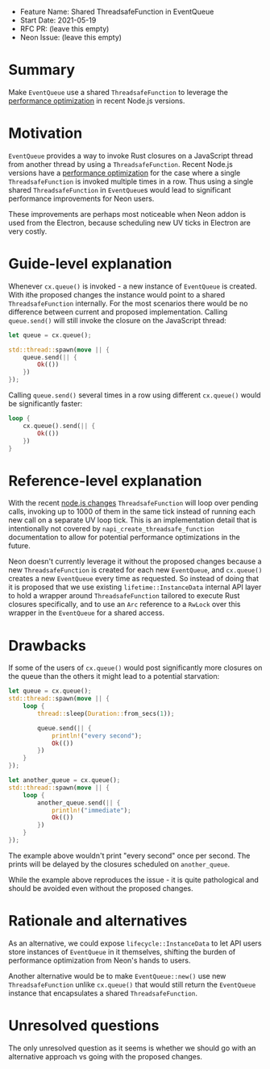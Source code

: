 - Feature Name: Shared ThreadsafeFunction in EventQueue
- Start Date: 2021-05-19
- RFC PR: (leave this empty)
- Neon Issue: (leave this empty)

# Summary
[summary]: #summary

Make `EventQueue` use a shared `ThreadsafeFunction` to leverage the
[performance optimization][0] in recent Node.js versions.

# Motivation
[motivation]: #motivation

`EventQueue` provides a way to invoke Rust closures on a JavaScript thread from
another thread by using a `ThreadsafeFunction`. Recent Node.js versions have a
[performance optimization][0] for the case where a single `ThreadsafeFunction`
is invoked multiple times in a row. Thus using a single shared
`ThreadsafeFunction` in `EventQueue`s would lead to significant performance
improvements for Neon users.

These improvements are perhaps most noticeable when Neon addon is used from the
Electron, because scheduling new UV ticks in Electron are very costly.

# Guide-level explanation
[guide-level-explanation]: #guide-level-explanation

Whenever `cx.queue()` is invoked - a new instance of `EventQueue` is created.
With ithe proposed changes the instance would point to a shared
`ThreadsafeFunction` internally. For the most scenarios there would be no
difference between current and proposed implementation. Calling `queue.send()`
will still invoke the closure on the JavaScript thread:
```rust
let queue = cx.queue();

std::thread::spawn(move || {
    queue.send(|| {
        Ok(())
    })
});
```

Calling `queue.send()` several times in a row using different `cx.queue()` would
be significantly faster:
```rust
loop {
    cx.queue().send(|| {
        Ok(())
    })
}
```

# Reference-level explanation
[reference-level-explanation]: #reference-level-explanation

With the recent [node.js changes][0] `ThreadsafeFunction` will loop over pending
calls, invoking up to 1000 of them in the same tick instead of running each new
call on a separate UV loop tick. This is an implementation detail that is
intentionally not covered by `napi_create_threadsafe_function` documentation to
allow for potential performance optimizations in the future.

Neon doesn't currently leverage it without the proposed changes because a new
`ThreadsafeFunction` is created for each new `EventQueue`, and `cx.queue()`
creates a new `EventQueue` every time as requested. So instead of doing that it
is proposed that we use existing `lifetime::InstanceData` internal API layer to
hold a wrapper around `ThreadsafeFunction` tailored to execute Rust closures
specifically, and to use an `Arc` reference to a `RwLock` over this wrapper in
the `EventQueue` for a shared access.

# Drawbacks
[drawbacks]: #drawbacks

If some of the users of `cx.queue()` would post significantly more closures on
the queue than the others it might lead to a potential starvation:
```rust
let queue = cx.queue();
std::thread::spawn(move || {
    loop {
        thread::sleep(Duration::from_secs(1));

        queue.send(|| {
            println!("every second");
            Ok(())
        })
    }
});

let another_queue = cx.queue();
std::thread::spawn(move || {
    loop {
        another_queue.send(|| {
            println!("immediate");
            Ok(())
        })
    }
});
```

The example above wouldn't print "every second" once per second. The prints
will be delayed by the closures scheduled on `another_queue`.

While the example above reproduces the issue - it is quite pathological and
should be avoided even without the proposed changes.

# Rationale and alternatives
[alternatives]: #alternatives

As an alternative, we could expose `lifecycle::InstanceData` to let API users
store instances of `EventQueue` in it themselves, shifting the burden of
performance optimization from Neon's hands to users.

Another alternative would be to make `EventQueue::new()` use new
`ThreadsafeFunction` unlike `cx.queue()` that would still return the
`EventQueue` instance that encapsulates a shared `ThreadsafeFunction`.

# Unresolved questions
[unresolved]: #unresolved-questions

The only unresolved question as it seems is whether we should go with an
alternative approach vs going with the proposed changes.

[0]: https://github.com/nodejs/node/commit/7abc7e45b2e177307f67f33906663b5de02f2916
